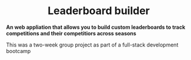 <h1 align="center">Leaderboard builder</h1>

<div >
  <strong align="center">An web appliation that allows you to build custom leaderboards to track competitions and their competitiors across seasons</strong>
  <p>This was a two-week group project as part of a full-stack development bootcamp</p>
</div>
